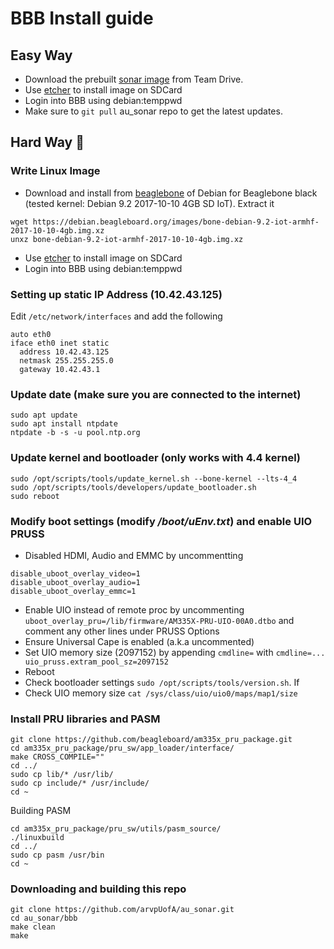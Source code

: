 # BBB Install guide

## Easy Way
* Download the prebuilt [sonar image](https://drive.google.com/a/ualberta.ca/file/d/1wReoiDjcon2ny3Dl7qBWqaYGj9TlAKMU/view?usp=sharing) from Team Drive. 
* Use [etcher](http://etcher.io/) to install image on SDCard
* Login into BBB using debian:temppwd
* Make sure to `git pull` au_sonar repo to get the latest updates. 

## Hard Way 👷
### Write Linux Image 
* Download and install from [beaglebone](https://beagleboard.org/latest-images) of Debian for Beaglebone black (tested kernel: Debian 9.2 2017-10-10 4GB SD IoT). Extract it
```
wget https://debian.beagleboard.org/images/bone-debian-9.2-iot-armhf-2017-10-10-4gb.img.xz
unxz bone-debian-9.2-iot-armhf-2017-10-10-4gb.img.xz
```
* Use [etcher](http://etcher.io/) to install image on SDCard
* Login into BBB using debian:temppwd

### Setting up static IP Address (10.42.43.125)
Edit `/etc/network/interfaces` and add the following 
```
auto eth0
iface eth0 inet static
  address 10.42.43.125
  netmask 255.255.255.0
  gateway 10.42.43.1
```

### Update date (make sure you are connected to the internet)
```
sudo apt update
sudo apt install ntpdate
ntpdate -b -s -u pool.ntp.org
```

### Update kernel and bootloader (only works with 4.4 kernel)
```
sudo /opt/scripts/tools/update_kernel.sh --bone-kernel --lts-4_4
sudo /opt/scripts/tools/developers/update_bootloader.sh
sudo reboot
```

### Modify boot settings (modify _/boot/uEnv.txt_) and enable UIO PRUSS
* Disabled HDMI, Audio and EMMC by uncommentting
```
disable_uboot_overlay_video=1
disable_uboot_overlay_audio=1
disable_uboot_overlay_emmc=1
```
* Enable UIO instead of remote proc by uncommenting `uboot_overlay_pru=/lib/firmware/AM335X-PRU-UIO-00A0.dtbo` and comment any other lines under PRUSS Options
* Ensure Universal Cape is enabled (a.k.a uncommented)	
* Set UIO memory size (2097152) by appending `cmdline=` with `cmdline=... uio_pruss.extram_pool_sz=2097152`
* Reboot
* Check bootloader settings `sudo /opt/scripts/tools/version.sh`. If 
* Check UIO memory size `cat /sys/class/uio/uio0/maps/map1/size`

### Install PRU libraries and PASM
```
git clone https://github.com/beagleboard/am335x_pru_package.git
cd am335x_pru_package/pru_sw/app_loader/interface/
make CROSS_COMPILE=""
cd ../
sudo cp lib/* /usr/lib/
sudo cp include/* /usr/include/
cd ~
```
Building PASM
```
cd am335x_pru_package/pru_sw/utils/pasm_source/
./linuxbuild
cd ../
sudo cp pasm /usr/bin
cd ~
```

### Downloading and building this repo
```
git clone https://github.com/arvpUofA/au_sonar.git
cd au_sonar/bbb
make clean
make
```
